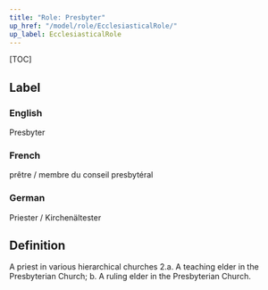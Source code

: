 ```yaml
---
title: "Role: Presbyter"
up_href: "/model/role/EcclesiasticalRole/"
up_label: EcclesiasticalRole
---
```


[TOC]

## Label

### English
Presbyter

### French
prêtre / 
membre du conseil presbytéral

### German
Priester / Kirchenältester

## Definition
A priest in various hierarchical churches 2.a. A teaching elder in the Presbyterian Church; b. A ruling elder in the Presbyterian Church.
